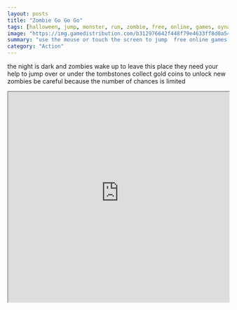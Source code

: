 ```yaml
---
layout: posts
title: "Zombie Go Go Go"
tags: [halloween, jump, monster, run, zombie, free, online, games, oyna, game, free, games, play, play, games]
image: "https://img.gamedistribution.com/b312976642f448f79e4633ff8d0a54a0.jpg"
summary: "use the mouse or touch the screen to jump  free online games oyna game free games play play games"
category: "Action"
---
```


the night is dark and zombies wake up to leave this place they need your help to jump over or under the tombstones collect gold coins to unlock new zombies be careful because the number of chances is limited

<iframe width="100%" height="480px;" src="https://html5.gamedistribution.com/b312976642f448f79e4633ff8d0a54a0/"></iframe>
